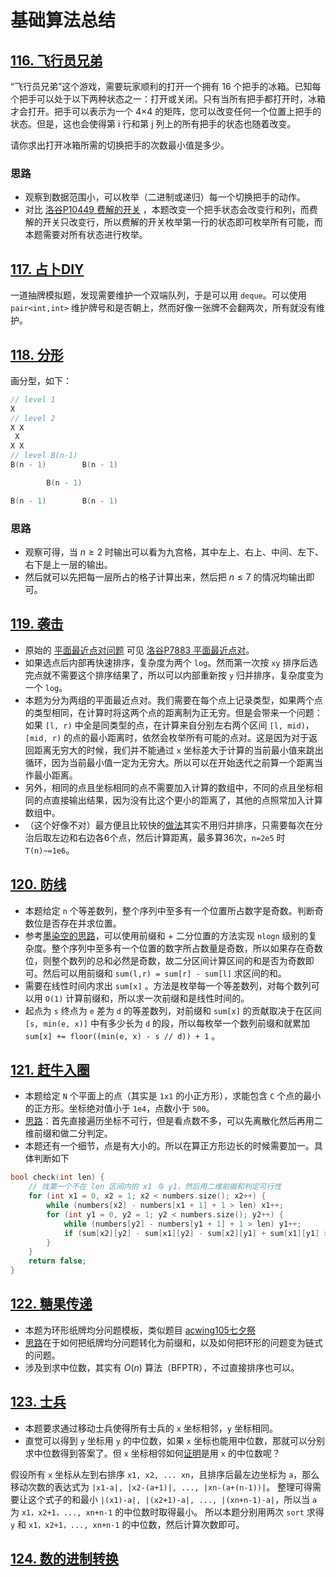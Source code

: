 # 基础算法总结

## [116. 飞行员兄弟](https://www.acwing.com/problem/content/118/)

“飞行员兄弟”这个游戏，需要玩家顺利的打开一个拥有 16 个把手的冰箱。已知每个把手可以处于以下两种状态之一：打开或关闭。只有当所有把手都打开时，冰箱才会打开。把手可以表示为一个 4×4 的矩阵，您可以改变任何一个位置上把手的状态。但是，这也会使得第 i 行和第 j 列上的所有把手的状态也随着改变。

请你求出打开冰箱所需的切换把手的次数最小值是多少。

### 思路

- 观察到数据范围小，可以枚举（二进制或递归）每一个切换把手的动作。
- 对比 [洛谷P10449 费解的开关](https://www.luogu.com.cn/problem/P10449) ，本题改变一个把手状态会改变行和列，而费解的开关只改变行，所以费解的开关枚举第一行的状态即可枚举所有可能，而本题需要对所有状态进行枚举。

## [117. 占卜DIY](https://www.acwing.com/problem/content/119/)

一道抽牌模拟题，发现需要维护一个双端队列，于是可以用 `deque`。可以使用 `pair<int,int>` 维护牌号和是否朝上，然而好像一张牌不会翻两次，所有就没有维护。

## [118. 分形](https://www.acwing.com/problem/content/120/)

画分型，如下：

```c++
// level 1
X
// level 2
X X
 X
X X
// level B(n-1)
B(n - 1)        B(n - 1)

        B(n - 1)

B(n - 1)        B(n - 1)
```

### 思路

- 观察可得，当 $n\geq 2$ 时输出可以看为九宫格，其中左上、右上、中间、左下、右下是上一层的输出。
- 然后就可以先把每一层所占的格子计算出来，然后把 $n\leq 7$ 的情况均输出即可。

## [119. 袭击](https://www.acwing.com/problem/content/121/)

- 原始的 [平面最近点对问题](https://oi-wiki.org/geometry/nearest-points/) 可见 [洛谷P7883 平面最近点对](https://www.luogu.com.cn/problem/P7883)。
- 如果选点后内部再快速排序，复杂度为两个 `log`。然而第一次按 `xy` 排序后选完点就不需要这个排序结果了，所以可以内部重新按 `y` 归并排序，复杂度变为一个 `log`。
- 本题为分为两组的平面最近点对。我们需要在每个点上记录类型，如果两个点的类型相同，在计算时将这两个点的距离制为正无穷。但是会带来一个问题：如果 `[l, r)` 中全是同类型的点，在计算来自分别左右两个区间 `[l, mid)`，`[mid, r)` 的点的最小距离时，依然会枚举所有可能的点对。这是因为对于返回距离无穷大的时候，我们并不能通过 `x` 坐标差大于计算的当前最小值来跳出循环，因为当前最小值一定为无穷大。所以可以在开始迭代之前算一个距离当作最小距离。
- 另外，相同的点且坐标相同的点不需要加入计算的数组中，不同的点且坐标相同的点直接输出结果，因为没有比这个更小的距离了，其他的点照常加入计算数组中。
- （这个好像不对）最方便且比较快的[做法](https://www.acwing.com/problem/content/discussion/content/8211/)其实不用归并排序，只需要每次在分治后取左边和右边各6个点，然后计算距离，最多算36次，`n=2e5` 时 `T(n)~=1e6`。

## [120. 防线](https://www.acwing.com/problem/content/122/)

- 本题给定 `n` 个等差数列，整个序列中至多有一个位置所占数字是奇数。判断奇数位是否存在并求位置。
- 参考[墨染空的思路](https://www.acwing.com/solution/content/2545/)，可以使用前缀和 + 二分位置的方法实现 `nlogn` 级别的复杂度。整个序列中至多有一个位置的数字所占数量是奇数，所以如果存在奇数位，则整个数列的总和必然是奇数，故二分区间计算区间的和是否为奇数即可。然后可以用前缀和 `sum(l,r) = sum[r] - sum[l]` 求区间的和。
- 需要在线性时间内求出 `sum[x]` 。方法是枚举每一个等差数列，对每个数列可以用 `O(1)` 计算前缀和，所以求一次前缀和是线性时间的。
- 起点为 `s` 终点为 `e` 差为 `d` 的等差数列，对前缀和 `sum[x]` 的贡献取决于在区间 `[s, min(e, x)]` 中有多少长为 `d` 的段，所以每枚举一个数列前缀和就累加 `sum[x] += floor((min(e, x) - s // d)) + 1` 。

## [121. 赶牛入圈](https://www.acwing.com/problem/content/123/)

- 本题给定 `N` 个平面上的点（其实是 `1x1` 的小正方形），求能包含 `C` 个点的最小的正方形。坐标绝对值小于 `1e4`，点数小于 `500`。
- [思路](https://www.acwing.com/solution/content/1091/)：首先直接遍历坐标不可行，但是看点数不多，可以先离散化然后再用二维前缀和做二分判定。
- 本题还有一个细节，点是有大小的。所以在算正方形边长的时候需要加一。具体判断如下

```c++
bool check(int len) {
    // 找第一个不在 len 区间内的 x1 与 y1，然后用二维前缀和判定可行性
    for (int x1 = 0, x2 = 1; x2 < numbers.size(); x2++) {
        while (numbers[x2] - numbers[x1 + 1] + 1 > len) x1++;
        for (int y1 = 0, y2 = 1; y2 < numbers.size(); y2++) {
            while (numbers[y2] - numbers[y1 + 1] + 1 > len) y1++;
            if (sum[x2][y2] - sum[x1][y2] - sum[x2][y1] + sum[x1][y1] >= C) return true;
        }
    }
    return false;
}
```

## [122. 糖果传递](https://www.acwing.com/problem/content/124/)

- 本题为环形纸牌均分问题模板，类似题目 [acwing105七夕祭](https://www.acwing.com/problem/content/107/)
- [思路](https://www.acwing.com/solution/content/41677/)在于如何把纸牌均分问题转化为前缀和，以及如何把环形的问题变为链式的问题。
- 涉及到求中位数，其实有 $O(n)$ 算法（BFPTR），不过直接排序也可以。

## [123. 士兵](https://www.acwing.com/problem/content/125/)

- 本题要求通过移动士兵使得所有士兵的 `x` 坐标相邻，`y` 坐标相同。
- 直觉可以得到 `y` 坐标用 `y` 的中位数，如果 `x` 坐标也能用中位数，那就可以分别求中位数得到答案了。但 `x` 坐标相邻如何[证明](https://www.acwing.com/solution/content/2392/)是用 `x` 的中位数呢？

假设所有 `x` 坐标从左到右排序 `x1, x2, ... xn`，且排序后最左边坐标为 `a`，那么移动次数的表达式为 `|x1-a|, |x2-(a+1)|, ..., |xn-(a+(n-1))|`。
整理可得需要让这个式子的和最小 `|(x1)-a|, |(x2+1)-a|, ..., |(xn+n-1)-a|`，所以当 `a` 为 `x1，x2+1，..., xn+n-1` 的中位数时取得最小。
所以本题分别用两次 `sort` 求得 `y` 和 `x1，x2+1，..., xn+n-1` 的中位数，然后计算次数即可。

## [124. 数的进制转换](https://www.acwing.com/problem/content/126/)